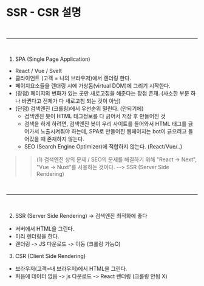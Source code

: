 # SSR - CSR 설명

<br><hr><br>

1. SPA (Single Page Application)

- React / Vue / Svelt
- 클라이언트 (고객 = 나의 브라우저)에서 렌더링 한다.
- 페이지요소들을 렌더링 시에 가상돔(virtual DOM)에 그리기 시작한다.
- (장점) 페이지의 변화가 있는 곳만 새로고침을 해준다는 장점 존재. (사소한 부분 하나 바뀐다고 전체가 다 새로고침 되는 것이 아님)
- (단점) 검색엔진 (크롤링)에서 우선순위 밀린다. (안되기에)
  - 검색엔진 봇이 HTML 태그정보를 다 긁어서 저장 후 만들어진 것
  - 검색을 하게 하려면, 검색엔진 봇이 우리 사이트를 들어와서 HTML 태그를 긁어가서 노출시켜줘야 하는데, SPA로 만들어진 웹페이지는 bot이 긁으려고 들어갔을 때 존재하지 않는다.
  - SEO (Search Engine Optimizer)에 적합하지 않는다. (React/Vue/..)

> > (1) 검색엔진 상의 문제 / SEO의 문제를 해결하기 위해 "React -> Next", "Vue -> Nuxt"를 사용하는 것이다. --> SSR (Server Side Rendering)

<br><hr><br>

2. SSR (Server Side Rendering) -> 검색엔진 최적화에 좋다

- 서버에서 HTML을 그린다.
- 미리 렌더링을 한다.
- 렌더링 -> JS 다운로드 -> 이동 (크롤링 가능O)

3. CSR (Client Side Rendering)

- 브라우저(고객=내 브라우저)에서 HTML을 그린다.
- 처음에 데이터 없음 -> js 다운로드 -> React 렌더링 (크롤링 안됨 X)
